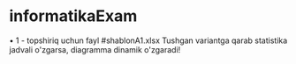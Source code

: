 # informatikaExam

• 1 - topshiriq uchun fayl #shablonA1.xlsx
  Tushgan variantga qarab statistika jadvali o'zgarsa, diagramma dinamik o'zgaradi!
